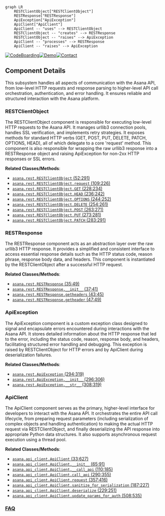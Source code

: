 ```mermaid
graph LR
    RESTClientObject["RESTClientObject"]
    RESTResponse["RESTResponse"]
    ApiException["ApiException"]
    ApiClient["ApiClient"]
    ApiClient -- "uses" --> RESTClientObject
    RESTClientObject -- "creates" --> RESTResponse
    RESTClientObject -- "raises" --> ApiException
    ApiClient -- "processes" --> RESTResponse
    ApiClient -- "raises" --> ApiException
```
[![CodeBoarding](https://img.shields.io/badge/Generated%20by-CodeBoarding-9cf?style=flat-square)](https://github.com/CodeBoarding/GeneratedOnBoardings)[![Demo](https://img.shields.io/badge/Try%20our-Demo-blue?style=flat-square)](https://www.codeboarding.org/demo)[![Contact](https://img.shields.io/badge/Contact%20us%20-%20contact@codeboarding.org-lightgrey?style=flat-square)](mailto:contact@codeboarding.org)

## Component Details

This subsystem handles all aspects of communication with the Asana API, from low-level HTTP requests and response parsing to higher-level API call orchestration, authentication, and error handling. It ensures reliable and structured interaction with the Asana platform.

### RESTClientObject
The RESTClientObject component is responsible for executing low-level HTTP requests to the Asana API. It manages urllib3 connection pools, handles SSL verification, and implements retry strategies. It exposes methods for standard HTTP verbs (GET, POST, PUT, DELETE, PATCH, OPTIONS, HEAD), all of which delegate to a core 'request' method. This component is also responsible for wrapping the raw urllib3 response into a RESTResponse object and raising ApiException for non-2xx HTTP responses or SSL errors.


**Related Classes/Methods**:

- <a href="https://github.com/Asana/python-asana/blob/master/asana/rest.py#L52-L291" target="_blank" rel="noopener noreferrer">`asana.rest.RESTClientObject` (52:291)</a>
- <a href="https://github.com/Asana/python-asana/blob/master/asana/rest.py#L109-L226" target="_blank" rel="noopener noreferrer">`asana.rest.RESTClientObject.request` (109:226)</a>
- <a href="https://github.com/Asana/python-asana/blob/master/asana/rest.py#L228-L234" target="_blank" rel="noopener noreferrer">`asana.rest.RESTClientObject.GET` (228:234)</a>
- <a href="https://github.com/Asana/python-asana/blob/master/asana/rest.py#L236-L242" target="_blank" rel="noopener noreferrer">`asana.rest.RESTClientObject.HEAD` (236:242)</a>
- <a href="https://github.com/Asana/python-asana/blob/master/asana/rest.py#L244-L252" target="_blank" rel="noopener noreferrer">`asana.rest.RESTClientObject.OPTIONS` (244:252)</a>
- <a href="https://github.com/Asana/python-asana/blob/master/asana/rest.py#L254-L261" target="_blank" rel="noopener noreferrer">`asana.rest.RESTClientObject.DELETE` (254:261)</a>
- <a href="https://github.com/Asana/python-asana/blob/master/asana/rest.py#L263-L271" target="_blank" rel="noopener noreferrer">`asana.rest.RESTClientObject.POST` (263:271)</a>
- <a href="https://github.com/Asana/python-asana/blob/master/asana/rest.py#L273-L281" target="_blank" rel="noopener noreferrer">`asana.rest.RESTClientObject.PUT` (273:281)</a>
- <a href="https://github.com/Asana/python-asana/blob/master/asana/rest.py#L283-L291" target="_blank" rel="noopener noreferrer">`asana.rest.RESTClientObject.PATCH` (283:291)</a>


### RESTResponse
The RESTResponse component acts as an abstraction layer over the raw urllib3 HTTP response. It provides a simplified and consistent interface to access essential response details such as the HTTP status code, reason phrase, response body data, and headers. This component is instantiated by the RESTClientObject after a successful HTTP request.


**Related Classes/Methods**:

- <a href="https://github.com/Asana/python-asana/blob/master/asana/rest.py#L35-L49" target="_blank" rel="noopener noreferrer">`asana.rest.RESTResponse` (35:49)</a>
- <a href="https://github.com/Asana/python-asana/blob/master/asana/rest.py#L37-L41" target="_blank" rel="noopener noreferrer">`asana.rest.RESTResponse.__init__` (37:41)</a>
- <a href="https://github.com/Asana/python-asana/blob/master/asana/rest.py#L43-L45" target="_blank" rel="noopener noreferrer">`asana.rest.RESTResponse.getheaders` (43:45)</a>
- <a href="https://github.com/Asana/python-asana/blob/master/asana/rest.py#L47-L49" target="_blank" rel="noopener noreferrer">`asana.rest.RESTResponse.getheader` (47:49)</a>


### ApiException
The ApiException component is a custom exception class designed to signal and encapsulate errors encountered during interactions with the Asana API. It stores detailed information about the HTTP response that led to the error, including the status code, reason, response body, and headers, facilitating structured error handling and debugging. This exception is raised by RESTClientObject for HTTP errors and by ApiClient during deserialization failures.


**Related Classes/Methods**:

- <a href="https://github.com/Asana/python-asana/blob/master/asana/rest.py#L294-L319" target="_blank" rel="noopener noreferrer">`asana.rest.ApiException` (294:319)</a>
- <a href="https://github.com/Asana/python-asana/blob/master/asana/rest.py#L296-L306" target="_blank" rel="noopener noreferrer">`asana.rest.ApiException.__init__` (296:306)</a>
- <a href="https://github.com/Asana/python-asana/blob/master/asana/rest.py#L308-L319" target="_blank" rel="noopener noreferrer">`asana.rest.ApiException.__str__` (308:319)</a>


### ApiClient
The ApiClient component serves as the primary, higher-level interface for developers to interact with the Asana API. It orchestrates the entire API call lifecycle, from preparing request parameters (including serialization of complex objects and handling authentication) to making the actual HTTP request via RESTClientObject, and finally deserializing the API response into appropriate Python data structures. It also supports asynchronous request execution using a thread pool.


**Related Classes/Methods**:

- <a href="https://github.com/Asana/python-asana/blob/master/asana/api_client.py#L33-L627" target="_blank" rel="noopener noreferrer">`asana.api_client.ApiClient` (33:627)</a>
- <a href="https://github.com/Asana/python-asana/blob/master/asana/api_client.py#L65-L91" target="_blank" rel="noopener noreferrer">`asana.api_client.ApiClient.__init__` (65:91)</a>
- <a href="https://github.com/Asana/python-asana/blob/master/asana/api_client.py#L110-L185" target="_blank" rel="noopener noreferrer">`asana.api_client.ApiClient.__call_api` (110:185)</a>
- <a href="https://github.com/Asana/python-asana/blob/master/asana/api_client.py#L290-L355" target="_blank" rel="noopener noreferrer">`asana.api_client.ApiClient.call_api` (290:355)</a>
- <a href="https://github.com/Asana/python-asana/blob/master/asana/api_client.py#L357-L416" target="_blank" rel="noopener noreferrer">`asana.api_client.ApiClient.request` (357:416)</a>
- <a href="https://github.com/Asana/python-asana/blob/master/asana/api_client.py#L187-L227" target="_blank" rel="noopener noreferrer">`asana.api_client.ApiClient.sanitize_for_serialization` (187:227)</a>
- <a href="https://github.com/Asana/python-asana/blob/master/asana/api_client.py#L229-L251" target="_blank" rel="noopener noreferrer">`asana.api_client.ApiClient.deserialize` (229:251)</a>
- <a href="https://github.com/Asana/python-asana/blob/master/asana/api_client.py#L508-L535" target="_blank" rel="noopener noreferrer">`asana.api_client.ApiClient.update_params_for_auth` (508:535)</a>




### [FAQ](https://github.com/CodeBoarding/GeneratedOnBoardings/tree/main?tab=readme-ov-file#faq)